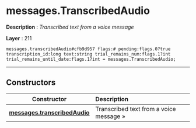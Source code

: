 # messages.TranscribedAudio

**Description** : *Transcribed text from a voice message*

**Layer** : 211

```tl
messages.transcribedAudio#cfb9d957 flags:# pending:flags.0?true transcription_id:long text:string trial_remains_num:flags.1?int trial_remains_until_date:flags.1?int = messages.TranscribedAudio;
```

---

## Constructors

| Constructor | Description |
| :---: | :--- |
| [**messages.transcribedAudio**](constructor/messages.transcribedAudio) | Transcribed text from a voice message » |